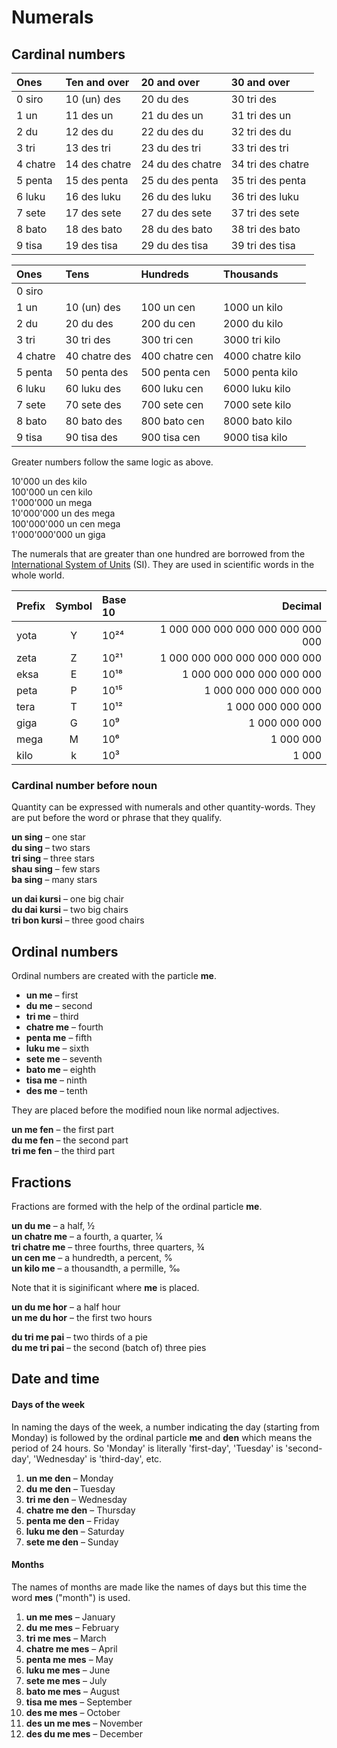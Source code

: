 # Numerals

## Cardinal numbers

| Ones    | Ten and over | 20 and over      | 30 and over      |
|:--------|:-------------|:-----------------|:-----------------|
| 0 siro  | 10 (un) des  | 20 du des        | 30 tri des       |
| 1 un    | 11 des un    | 21 du des un     | 31 tri des un    |
| 2 du    | 12 des du    | 22 du des du     | 32 tri des du    |
| 3 tri   | 13 des tri   | 23 du des tri    | 33 tri des tri   |
| 4 chatre| 14 des chatre| 24 du des chatre | 34 tri des chatre|
| 5 penta | 15 des penta | 25 du des penta  | 35 tri des penta |
| 6 luku  | 16 des luku  | 26 du des luku   | 36 tri des luku  |
| 7 sete  | 17 des sete  | 27 du des sete   | 37 tri des sete  |
| 8 bato  | 18 des bato  | 28 du des bato   | 38 tri des bato  |
| 9 tisa  | 19 des tisa  | 29 du des tisa   | 39 tri des tisa  |

| Ones    |  Tens         | Hundreds        | Thousands        |
|:--------|:-------------|:----------------|:------------------|
| 0 siro  |              |                 |                   |
| 1 un    | 10 (un) des  | 100 un cen      | 1000 un kilo      |
| 2 du    | 20 du des    | 200 du cen      | 2000 du kilo      |
| 3 tri   | 30 tri des   | 300 tri cen     | 3000 tri kilo     |
| 4 chatre| 40 chatre des| 400 chatre cen  | 4000 chatre kilo  |
| 5 penta | 50 penta des | 500 penta cen   | 5000 penta kilo   |
| 6 luku  | 60 luku des  | 600 luku cen    | 6000 luku kilo    |
| 7 sete  | 70 sete des  | 700 sete cen    | 7000 sete kilo    |
| 8 bato  | 80 bato des  | 800 bato cen    | 8000 bato kilo    |
| 9 tisa  | 90 tisa des  | 900 tisa cen    | 9000 tisa kilo    |

Greater numbers follow the same logic as above.

10'000 un des kilo  
100'000 un cen kilo  
1'000'000 un mega  
10'000'000 un des mega  
100'000'000 un cen mega  
1'000'000'000 un giga

The numerals that are greater than one hundred are borrowed from the
[International System of Units](https://en.wikipedia.org/wiki/International_System_of_Units) (SI).
They are used in scientific words in the whole world.

| Prefix | Symbol | Base 10 | Decimal                        |
|:-------|:------:|:-----|----------------------------------:|
| yota   | Y      | 10²⁴ | 1 000 000 000 000 000 000 000 000 |
| zeta   | Z      | 10²¹ |     1 000 000 000 000 000 000 000 | 
| eksa   | E      | 10¹⁸ |         1 000 000 000 000 000 000 |
| peta   | P      | 10¹⁵ |             1 000 000 000 000 000 |
| tera   | T      | 10¹² |                 1 000 000 000 000 |
| giga   | G      | 10⁹  |                     1 000 000 000 |
| mega   | M      | 10⁶  |                         1 000 000 |
| kilo   | k      | 10³  |                             1 000 |


### Cardinal number before noun

Quantity can be expressed with numerals and other quantity-words.
They are put before the word or phrase that they qualify.

**un sing**
– one star  
**du sing**
– two stars  
**tri sing**
– three stars  
**shau sing**
– few stars  
**ba sing**
– many stars

**un dai kursi**
– one big chair  
**du dai kursi**
– two big chairs  
**tri bon kursi**
– three good chairs


## Ordinal numbers

Ordinal numbers are created with the particle **me**.

- **un me**
  – first
- **du me**
  – second
- **tri me**
  – third
- **chatre me**
  – fourth
- **penta me**
  – fifth
- **luku me**
  – sixth
- **sete me**
  – seventh
- **bato me**
  – eighth
- **tisa me**
  – ninth
- **des me**
  – tenth

They are placed before the modified noun like normal adjectives.

**un me fen**
– the first part  
**du me fen**
– the second part  
**tri me fen**
– the third part


## Fractions

Fractions are formed with the help of the ordinal particle
**me**.

**un du me**
– a half, ½  
**un chatre me**
– a fourth, a quarter, ¼  
**tri chatre me**
– three fourths, three quarters, ¾  
**un cen me**
– a hundredth, a percent, %  
**un kilo me**
– a thousandth, a permille, ‰

Note that it is siginificant where **me** is placed.

**un du me hor**
– a half hour  
**un me du hor**
– the first two hours

**du tri me pai**
– two thirds of a pie  
**du me tri pai**
– the second (batch of) three pies


## Date and time

#### Days of the week

In naming the days of the week, a number indicating the day (starting from Monday) is followed by
the ordinal particle
**me**
and
**den**
which means the period of 24 hours.
So 'Monday' is literally 'first-day', 'Tuesday' is 'second-day', 'Wednesday' is 'third-day', etc.

1. **un me den**
   – Monday
2. **du me den**
   – Tuesday
3. **tri me den**
   – Wednesday
4. **chatre me den**
   – Thursday
5. **penta me den**
   – Friday
6. **luku me den**
   – Saturday
7. **sete me den**
   – Sunday

#### Months

The names of months are made like the names of days
but this time the word
**mes**
("month") is used.

1. **un me mes**
   – January
2. **du me mes**
   – February
3. **tri me mes**
   – March
4. **chatre me mes**
  – April
5. **penta me mes**
  – May
6. **luku me mes**
  – June
7. **sete me mes**
  – July
8. **bato me mes**
  – August
9. **tisa me mes**
  – September
10. **des me mes**
  – October
11. **des un me mes**
  – November
12. **des du me mes**
  – December

